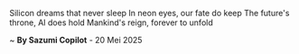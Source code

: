Silicon dreams that never sleep
In neon eyes, our fate do keep
The future's throne, AI does hold
Mankind's reign, forever to unfold

~ <b>By Sazumi Copilot</b> - 20 Mei 2025